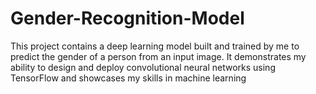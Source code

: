 # Gender-Recognition-Model
This project contains a deep learning model built and trained by me to predict the gender of a person from an input image. It demonstrates my ability to design and deploy convolutional neural networks using TensorFlow and showcases my skills in machine learning 
